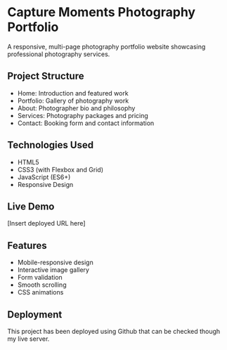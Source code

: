 # Capture Moments Photography Portfolio

A responsive, multi-page photography portfolio website showcasing professional photography services.

## Project Structure
- Home: Introduction and featured work
- Portfolio: Gallery of photography work
- About: Photographer bio and philosophy
- Services: Photography packages and pricing
- Contact: Booking form and contact information

## Technologies Used
- HTML5
- CSS3 (with Flexbox and Grid)
- JavaScript (ES6+)
- Responsive Design

## Live Demo
[Insert deployed URL here]

## Features
- Mobile-responsive design
- Interactive image gallery
- Form validation
- Smooth scrolling
- CSS animations

## Deployment
This project has been deployed using Github that can be checked though my live server.